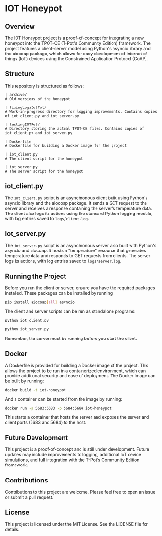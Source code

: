# IOT Honeypot

## Overview
The IOT Honeypot project is a proof-of-concept for integrating a new honeypot into the TPOT-CE (T-Pot's Community Edition) framework. The project features a client-server model using Python's asyncio library and the aiocoap package, which allows for easy development of internet of things (IoT) devices using the Constrained Application Protocol (CoAP).

## Structure
This repository is structured as follows:
```
| archive/
# Old versions of the honeypot

| fixingLogsIotPot/
# Work-in-progress directory for logging improvements. Contains copies of iot_client.py and iot_server.py

| testingIOTPot/
# Directory storing the actual TPOT-CE files. Contains copies of iot_client.py and iot_server.py

| Dockerfile
# Dockerfile for building a Docker image for the project

| iot_client.py
# The client script for the honeypot

| iot_server.py
# The server script for the honeypot
```

## iot_client.py
The `iot_client.py` script is an asynchronous client built using Python's asyncio library and the aiocoap package. It sends a GET request to the server and receives a response containing the server's temperature data. The client also logs its actions using the standard Python logging module, with log entries saved to `logs/client.log`.

## iot_server.py
The `iot_server.py` script is an asynchronous server also built with Python's asyncio and aiocoap. It hosts a "temperature" resource that generates temperature data and responds to GET requests from clients. The server logs its actions, with log entries saved to `logs/server.log`.

## Running the Project
Before you run the client or server, ensure you have the required packages installed. These packages can be installed by running:

```bash
pip install aiocoap[all] asyncio
```

The client and server scripts can be run as standalone programs:

```bash
python iot_client.py
```

```bash
python iot_server.py
```

Remember, the server must be running before you start the client.

## Docker
A Dockerfile is provided for building a Docker image of the project. This allows the project to be run in a containerized environment, which can provide additional security and ease of deployment. The Docker image can be built by running:

```bash
docker build -t iot-honeypot .
```

And a container can be started from the image by running:

```bash
docker run -p 5683:5683 -p 5684:5684 iot-honeypot
```

This starts a container that hosts the server and exposes the server and client ports (5683 and 5684) to the host.

## Future Development
This project is a proof-of-concept and is still under development. Future updates may include improvements to logging, additional IoT device simulations, and full integration with the T-Pot's Community Edition framework.

## Contributions
Contributions to this project are welcome. Please feel free to open an issue or submit a pull request.

## License
This project is licensed under the MIT License. See the LICENSE file for details.